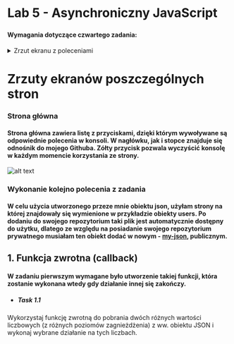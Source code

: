 # Lab 5 - Asynchroniczny JavaScript
##### 

####
#### Wymagania dotyczące czwartego zadania:
####

<details>
<summary>Zrzut ekranu z poleceniami</summary>

![alt text](https://i.imgur.com/RHwuCYE.png)
</details>

# Zrzuty ekranów poszczególnych stron

### Strona główna
#### Strona główna zawiera listę z przyciskami, dzięki którym wywoływane są odpowiednie polecenia w konsoli. W nagłówku, jak i stopce znajduje się odnośnik do mojego Githuba. Zółty przycisk pozwala wyczyścić konsolę w każdym momencie korzystania ze strony.

![alt text](https://i.imgur.com/6zyC0GF.png)    


### Wykonanie kolejno polecenia z zadania

#### W celu użycia utworzonego przeze mnie obiektu json, użyłam strony na której znajdowały się wymienione w przykładzie obiekty users. Po dodaniu do swojego repozytorium taki plik jest automatycznie dostępny do użytku, dlatego ze względu na posiadanie swojego repozytorium prywatnego musiałam ten obiekt dodać w nowym - [my-json](https://github.com/jagodalewandowska/my-json), publicznym.

## 1. Funkcja zwrotna (callback)

#### W zadaniu pierwszym wymagane było utworzenie takiej funkcji, która zostanie wykonana wtedy gdy działanie innej się zakończy. 

- ##### Task 1.1

Wykorzystaj funkcję zwrotną do pobrania dwóch różnych wartości liczbowych (z różnych poziomów zagnieżdżenia) z ww. obiektu JSON i wykonaj wybrane działanie na tych liczbach.




